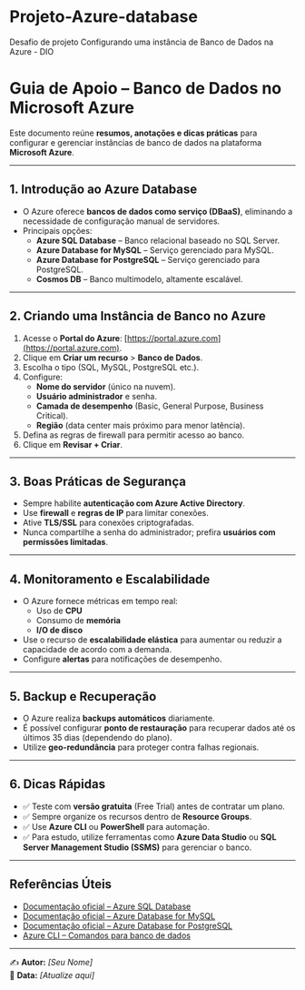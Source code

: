 # Projeto-Azure-database
Desafio de projeto Configurando uma instância de Banco de Dados na Azure - DIO


#  Guia de Apoio – Banco de Dados no Microsoft Azure  

Este documento reúne **resumos, anotações e dicas práticas** para configurar e gerenciar instâncias de banco de dados na plataforma **Microsoft Azure**.  

---

##  1. Introdução ao Azure Database  
- O Azure oferece **bancos de dados como serviço (DBaaS)**, eliminando a necessidade de configuração manual de servidores.  
- Principais opções:  
  - **Azure SQL Database** – Banco relacional baseado no SQL Server.  
  - **Azure Database for MySQL** – Serviço gerenciado para MySQL.  
  - **Azure Database for PostgreSQL** – Serviço gerenciado para PostgreSQL.  
  - **Cosmos DB** – Banco multimodelo, altamente escalável.  

---

##  2. Criando uma Instância de Banco no Azure  
1. Acesse o **Portal do Azure**: [https://portal.azure.com](https://portal.azure.com).  
2. Clique em **Criar um recurso** > **Banco de Dados**.  
3. Escolha o tipo (SQL, MySQL, PostgreSQL etc.).  
4. Configure:  
   - **Nome do servidor** (único na nuvem).  
   - **Usuário administrador** e senha.  
   - **Camada de desempenho** (Basic, General Purpose, Business Critical).  
   - **Região** (data center mais próximo para menor latência).  
5. Defina as regras de firewall para permitir acesso ao banco.  
6. Clique em **Revisar + Criar**.  

---

##  3. Boas Práticas de Segurança  
- Sempre habilite **autenticação com Azure Active Directory**.  
- Use **firewall** e **regras de IP** para limitar conexões.  
- Ative **TLS/SSL** para conexões criptografadas.  
- Nunca compartilhe a senha do administrador; prefira **usuários com permissões limitadas**.  

---

##  4. Monitoramento e Escalabilidade  
- O Azure fornece métricas em tempo real:  
  - Uso de **CPU**  
  - Consumo de **memória**  
  - **I/O de disco**  
- Use o recurso de **escalabilidade elástica** para aumentar ou reduzir a capacidade de acordo com a demanda.  
- Configure **alertas** para notificações de desempenho.  

---

##  5. Backup e Recuperação  
- O Azure realiza **backups automáticos** diariamente.  
- É possível configurar **ponto de restauração** para recuperar dados até os últimos 35 dias (dependendo do plano).  
- Utilize **geo-redundância** para proteger contra falhas regionais.  

---

##  6. Dicas Rápidas  
- ✅ Teste com **versão gratuita** (Free Trial) antes de contratar um plano.  
- ✅ Sempre organize os recursos dentro de **Resource Groups**.  
- ✅ Use **Azure CLI** ou **PowerShell** para automação.  
- ✅ Para estudo, utilize ferramentas como **Azure Data Studio** ou **SQL Server Management Studio (SSMS)** para gerenciar o banco.  

---

##  Referências Úteis  
- [Documentação oficial – Azure SQL Database](https://learn.microsoft.com/azure/azure-sql)  
- [Documentação oficial – Azure Database for MySQL](https://learn.microsoft.com/azure/mysql)  
- [Documentação oficial – Azure Database for PostgreSQL](https://learn.microsoft.com/azure/postgresql)  
- [Azure CLI – Comandos para banco de dados](https://learn.microsoft.com/cli/azure/db)  

---

✍️ **Autor:** *[Seu Nome]*  
📅 **Data:** *[Atualize aqui]*  
